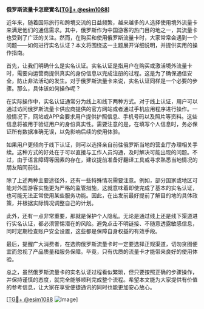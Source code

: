 **俄罗斯流量卡怎麽實名[[TG💪+ @esim1088](https://t.me/s/esim1088)]**

近年来，随着国际旅行和跨境交流的日益频繁，越来越多的人选择使用境外流量卡来满足他们的通信需求。其中，俄罗斯作为中国游客的热门目的地之一，其流量卡也受到了广泛的关注。然而，在购买和使用俄罗斯流量卡时，大家常常会遇到一个问题——如何进行实名认证？本文将围绕这一主题展开详细说明，并提供实用的操作指南。

首先，让我们明确什么是实名认证。实名认证是指用户在购买或激活境外流量卡时，需要向运营商提供真实的身份信息以完成注册的过程。这是为了确保通信安全，防止非法活动的发生。对于俄罗斯流量卡来说，实名认证同样是一个必要的步骤。那么，具体该如何操作呢？

在实际操作中，实名认证通常分为线上和线下两种方式。对于线上认证，用户可以通过访问俄罗斯流量卡供应商提供的官方网站或者通过手机应用程序进行操作。一般情况下，网站或APP会要求用户提供护照信息、手机号码以及照片等资料。这些信息将被用于验证用户的身份真实性。需要注意的是，在填写个人信息时，务必保证所有数据准确无误，以免影响后续的使用体验。

如果用户更倾向于线下认证，则可以选择亲自前往俄罗斯当地的营业厅办理相关手续。这种方式的好处在于可以直接与工作人员沟通，及时解决可能出现的问题。不过，由于语言障碍等因素的存在，建议提前准备好翻译工具或寻求熟悉当地情况的朋友陪同前往。

除了上述两种主要途径外，还有一些特殊情况需要注意。例如，部分国家或地区可能对外国游客实施更为严格的监管措施，这就意味着即使完成了基本的实名认证，也可能无法正常使用某些服务功能。因此，在出发前最好提前了解目的地的具体政策，并根据实际情况调整自己的计划。

此外，还有一点非常重要，那就是保护个人隐私。无论是通过线上还是线下渠道进行实名认证，都必须警惕潜在的风险。避免点击不明链接、不随意透露敏感信息，同时定期检查账户安全设置，这些都是保障自身权益的有效手段。

最后，提醒广大消费者，在选购俄罗斯流量卡时一定要选择正规渠道，切勿贪图便宜而忽视了产品质量和服务保障。毕竟，只有优质的流量卡才能带来良好的使用体验。

总之，虽然俄罗斯流量卡的实名认证过程看似繁琐，但只要按照正确的步骤操作，并保持谨慎的态度，就完全能够顺利完成整个流程。希望本文能为大家提供有价值的参考信息，让大家在享受便捷通讯的同时也能更加安心放心。

[[TG💪+ @esim1088](https://t.me/s/esim1088) ![Image](https://i.postimg.cc/4NQfJmqS/Snipaste-2025-05-13-00-14-12.png)]
